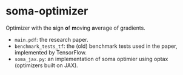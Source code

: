 # soma-optimizer
Optimizer with the <strong>s</strong>ign <strong>o</strong>f <strong>m</strong>oving <strong>a</strong>verage of gradients.

- `main.pdf`: the research paper.
- `benchmark_tests_tf`: the (old) benchmark tests used in the paper, implemented by TensorFlow.
- `soma_jax.py`: an implementation of soma optimier using optax (optimizers built on JAX).

